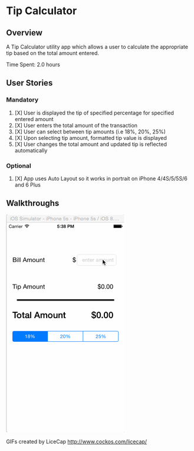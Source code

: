 
Tip Calculator
====
## Overview
A Tip Calculator utility app which allows a user to calculate the appropriate tip based on the total amount entered.

Time Spent: 2.0 hours

## User Stories

### Mandatory
1. [X] User is displayed the tip of specified percentage for specified entered amount
2. [X] User enters the total amount of the transaction
3. [X] User can select between tip amounts (i.e 18%, 20%, 25%)
4. [X] Upon selecting tip amount, formatted tip value is displayed
5. [X] User changes the total amount and updated tip is reflected automatically

### Optional
1. [X] App uses Auto Layout so it works in portrait on iPhone 4/4S/5/5S/6 and 6 Plus

## Walkthroughs

![GIF Walkthrough](tipCalculator.gif)

GIFs created by LiceCap <http://www.cockos.com/licecap/>
